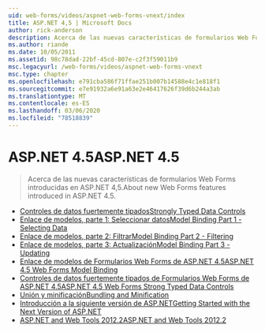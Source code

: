 ```yaml
---
uid: web-forms/videos/aspnet-web-forms-vnext/index
title: ASP.NET 4,5 | Microsoft Docs
author: rick-anderson
description: Acerca de las nuevas características de formularios Web Forms introducidas en ASP.NET 4,5.
ms.author: riande
ms.date: 10/05/2011
ms.assetid: 98c78dad-22bf-45cd-807e-c2f3f59011b9
msc.legacyurl: /web-forms/videos/aspnet-web-forms-vnext
msc.type: chapter
ms.openlocfilehash: e791cba586f71ffae251b007b14588e4c1e818f1
ms.sourcegitcommit: e7e91932a6e91a63e2e46417626f39d6b244a3ab
ms.translationtype: MT
ms.contentlocale: es-ES
ms.lasthandoff: 03/06/2020
ms.locfileid: "78518839"
---
```

# <a name="aspnet-45"></a><span data-ttu-id="a753c-103">ASP.NET 4.5</span><span class="sxs-lookup"><span data-stu-id="a753c-103">ASP.NET 4.5</span></span>

> <span data-ttu-id="a753c-104">Acerca de las nuevas características de formularios Web Forms introducidas en ASP.NET 4,5.</span><span class="sxs-lookup"><span data-stu-id="a753c-104">About new Web Forms features introduced in ASP.NET 4.5.</span></span>

- [<span data-ttu-id="a753c-105">Controles de datos fuertemente tipados</span><span class="sxs-lookup"><span data-stu-id="a753c-105">Strongly Typed Data Controls</span></span>](aspnet-vnext-videos-strongly-typed-data-controls.md)
- [<span data-ttu-id="a753c-106">Enlace de modelos, parte 1: Seleccionar datos</span><span class="sxs-lookup"><span data-stu-id="a753c-106">Model Binding Part 1 - Selecting Data</span></span>](aspnet-vnext-videos-model-binding-part-1-selecting-data.md)
- [<span data-ttu-id="a753c-107">Enlace de modelos, parte 2: Filtrar</span><span class="sxs-lookup"><span data-stu-id="a753c-107">Model Binding Part 2 - Filtering</span></span>](aspnet-vnext-videos-model-binding-part-2-filtering.md)
- [<span data-ttu-id="a753c-108">Enlace de modelos, parte 3: Actualización</span><span class="sxs-lookup"><span data-stu-id="a753c-108">Model Binding Part 3 - Updating</span></span>](aspnet-vnext-videos-model-binding-part-3-updating.md)
- [<span data-ttu-id="a753c-109">Enlace de modelos de Formularios Web Forms de ASP.NET 4.5</span><span class="sxs-lookup"><span data-stu-id="a753c-109">ASP.NET 4.5 Web Forms Model Binding</span></span>](aspnet-45-web-forms-model-binding.md)
- [<span data-ttu-id="a753c-110">Controles de datos fuertemente tipados de Formularios Web Forms de ASP.NET 4.5</span><span class="sxs-lookup"><span data-stu-id="a753c-110">ASP.NET 4.5 Web Forms Strong Typed Data Controls</span></span>](aspnet-45-web-forms-strong-typed-data-controls.md)
- [<span data-ttu-id="a753c-111">Unión y minificación</span><span class="sxs-lookup"><span data-stu-id="a753c-111">Bundling and Minification</span></span>](aspnet-vnext-videos-bundling-and-minification.md)
- [<span data-ttu-id="a753c-112">Introducción a la siguiente versión de ASP.NET</span><span class="sxs-lookup"><span data-stu-id="a753c-112">Getting Started with the Next Version of ASP.NET</span></span>](getting-started-with-the-next-version-of-aspnet.md)
- [<span data-ttu-id="a753c-113">ASP.NET and Web Tools 2012.2</span><span class="sxs-lookup"><span data-stu-id="a753c-113">ASP.NET and Web Tools 2012.2</span></span>](aspnet-and-web-tools-20122.md)
